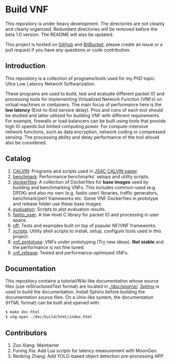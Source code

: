 # Build VNF #

This repository is under heavy development. The directories are not cleanly and clearly organized. Redundant directories
will be removed before the beta 1.0 version. The README will also be updated.

This project is hosted on [GitHub](https://github.com/stevelorenz/build-vnf) and
[BitBucket](https://bitbucket.org/comnets/build-vnf/src/master/), please create an issue or a pull request if you have
any questions or code contribution.

## Introduction ##

This repository is a collection of programs/tools used for my PhD topic: Ultra Low Latency Network Softwarization.

These programs are used to build, test and evaluate different packet IO and processing tools for implementing
Virtualized Network Function (VNFs) on virtual machines or containers. The main focus of performance here is the **low
latency** (End-to-End service delay). Pros and cons of each tool should be studied and latter utilized for building VNF
with different requirements.  For example, firewalls or load balancers can be built using tools that provide high IO
speeds but limited computing power.  For compute-intensive network functions, such as data encryption, network coding or
compressed sensing. The processing ability and delay performance of the tool should also be considered.

## Catalog ##

1. [CALVIN](./CALVIN/): Programs and scripts used in [JSAC CALVIN paper](https://ieeexplore.ieee.org/abstract/document/8672612).
1. [benchmark](./benchmark/): Performance benchmarks' setups and utility scripts.
1. [dockerfiles](./dockerfiles/): A collection of Dockerfiles for **base images** used by building and benchmarking
VNFs.  This includes common-used (e.g. DPDK) and also my own (e.g. fastio user) libraries, traffic generators,
benchmark/perf frameworks etc. Some VNF Dockerfiles in prototype and release folder use these base images.
1. [evaluation](./evaluation/): Scripts to plot evaluation results.
1. [fastio_user](./fastio_user/): A low-level C library for packet IO and processing in user space.
1. [nff](./nff/): Tests and examples built on top of popular NF/VNF frameworks.
1. [scripts](./scripts/): Utility shell scripts to install, setup, configure tools used in this project.
1. [vnf_prototype](./vnf_prototype/): VNFs under prototyping (Try new ideas). **Not stable** and the performance is not fine tuned.
1. [vnf_release](./vnf_release/): Tested and performance-optimized VNFs.

## Documentation ##

This repository contains a tutorial/Wiki like documentation whose source files (use reStructuredText format) are located
in [./doc/source/](./doc/source/). [Sphinx](http://www.sphinx-doc.org/en/master/) is used to build the documentation.
Install Sphinx before building the documentation source files. On a Unix-like system, the documentation (HTML format)
can be built and opened with:

```bash
$ make doc-html
$ xdg-open ./doc/build/html/index.html
```

## Contributors ##

1. Zuo Xiang: Maintainer
2. Funing Xia: Add Lua scripts for latency measurement with MoonGen.
3. Renbing Zhang: Add YOLO-based object detection pre-processing APP.
